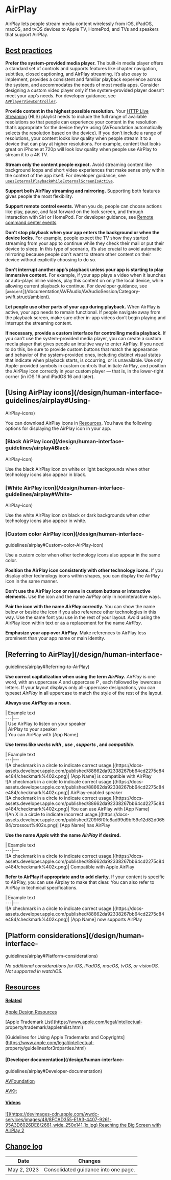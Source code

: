# AirPlay

AirPlay lets people stream media content wirelessly from iOS, iPadOS, macOS,
and tvOS devices to Apple TV, HomePod, and TVs and speakers that support
AirPlay.

## [Best practices](/design/human-interface-guidelines/airplay#Best-practices)

**Prefer the system-provided media player.** The built-in media player offers
a standard set of controls and supports features like chapter navigation,
subtitles, closed captioning, and AirPlay streaming. It’s also easy to
implement, provides a consistent and familiar playback experience across the
system, and accommodates the needs of most media apps. Consider designing a
custom video player only if the system-provided player doesn’t meet your app’s
needs. For developer guidance, see
[`AVPlayerViewController`](/documentation/AVKit/AVPlayerViewController).

**Provide content in the highest possible resolution.** Your [HTTP Live
Streaming](https://developer.apple.com/documentation/http-live-streaming)
(HLS) playlist needs to include the full range of available resolutions so
that people can experience your content in the resolution that’s appropriate
for the device they’re using (AVFoundation automatically selects the
resolution based on the device). If you don’t include a range of resolutions,
your content looks low quality when people stream it to a device that can play
at higher resolutions. For example, content that looks great on iPhone at 720p
will look low quality when people use AirPlay to stream it to a 4K TV.

**Stream only the content people expect.** Avoid streaming content like
background loops and short video experiences that make sense only within the
context of the app itself. For developer guidance, see
[`usesExternalPlaybackWhileExternalScreenIsActive`](/documentation/AVFoundation/AVPlayer/usesExternalPlaybackWhileExternalScreenIsActive).

**Support both AirPlay streaming and mirroring.** Supporting both features
gives people the most flexibility.

**Support remote control events.** When you do, people can choose actions like
play, pause, and fast forward on the lock screen, and through interaction with
Siri or HomePod. For developer guidance, see [Remote command center
events](/documentation/MediaPlayer/remote-command-center-events).

**Don’t stop playback when your app enters the background or when the device
locks.** For example, people expect the TV show they started streaming from
your app to continue while they check their mail or put their device to sleep.
In this type of scenario, it’s also crucial to avoid automatic mirroring
because people don’t want to stream other content on their device without
explicitly choosing to do so.

**Don’t interrupt another app’s playback unless your app is starting to play
immersive content.** For example, if your app plays a video when it launches
or auto-plays inline videos, play this content on only the local device, while
allowing current playback to continue. For developer guidance, see
[`ambient`](/documentation/AVFAudio/AVAudioSession/Category-
swift.struct/ambient).

**Let people use other parts of your app during playback.** When AirPlay is
active, your app needs to remain functional. If people navigate away from the
playback screen, make sure other in-app videos don’t begin playing and
interrupt the streaming content.

**If necessary, provide a custom interface for controlling media playback.**
If you can’t use the system-provided media player, you can create a custom
media player that gives people an intuitive way to enter AirPlay. If you need
to do this, be sure to provide custom buttons that match the appearance and
behavior of the system-provided ones, including distinct visual states that
indicate when playback starts, is occurring, or is unavailable. Use only
Apple-provided symbols in custom controls that initiate AirPlay, and position
the AirPlay icon correctly in your custom player — that is, in the lower-right
corner (in iOS 16 and iPadOS 16 and later).

## [Using AirPlay icons](/design/human-interface-guidelines/airplay#Using-
AirPlay-icons)

You can download AirPlay icons in
[Resources](https://developer.apple.com/design/resources/). You have the
following options for displaying the AirPlay icon in your app.

### [Black AirPlay icon](/design/human-interface-guidelines/airplay#Black-
AirPlay-icon)

Use the black AirPlay icon on white or light backgrounds when other technology
icons also appear in black.

### [White AirPlay icon](/design/human-interface-guidelines/airplay#White-
AirPlay-icon)

Use the white AirPlay icon on black or dark backgrounds when other technology
icons also appear in white.

### [Custom color AirPlay icon](/design/human-interface-
guidelines/airplay#Custom-color-AirPlay-icon)

Use a custom color when other technology icons also appear in the same color.

**Position the AirPlay icon consistently with other technology icons.** If you
display other technology icons within shapes, you can display the AirPlay icon
in the same manner.

**Don’t use the AirPlay icon or name in custom buttons or interactive
elements.** Use the icon and the name _AirPlay_ only in noninteractive ways.

**Pair the icon with the name _AirPlay_ correctly.** You can show the name
below or beside the icon if you also reference other technologies in this way.
Use the same font you use in the rest of your layout. Avoid using the AirPlay
icon within text or as a replacement for the name _AirPlay_.

**Emphasize your app over AirPlay.** Make references to AirPlay less prominent
than your app name or main identity.

## [Referring to AirPlay](/design/human-interface-
guidelines/airplay#Referring-to-AirPlay)

**Use correct capitalization when using the term _AirPlay_.** _AirPlay_ is one
word, with an uppercase _A_ and uppercase _P_ , each followed by lowercase
letters. If your layout displays only all-uppercase designations, you can
typeset _AirPlay_ in all uppercase to match the style of the rest of the
layout.

**Always use _AirPlay_ as a noun.**

| Example text  
---|---  
| Use AirPlay to listen on your speaker  
| AirPlay to your speaker  
| You can AirPlay with [App Name]  
  
**Use terms like _works with_ , _use_ , _supports_ , and _compatible_.**

| Example text  
---|---  
![A checkmark in a circle to indicate correct usage.](https://docs-
assets.developer.apple.com/published/88662da92338267bb64cd2275c84e484/checkmark%402x.png)|
[App Name] is compatible with AirPlay  
![A checkmark in a circle to indicate correct usage.](https://docs-
assets.developer.apple.com/published/88662da92338267bb64cd2275c84e484/checkmark%402x.png)|
AirPlay-enabled speaker  
![A checkmark in a circle to indicate correct usage.](https://docs-
assets.developer.apple.com/published/88662da92338267bb64cd2275c84e484/checkmark%402x.png)|
You can use AirPlay with [App Name]  
![An X in a circle to indicate incorrect usage.](https://docs-
assets.developer.apple.com/published/209f6f0fc8ad99d9bf59e12d82d06584/crossout%402x.png)|
[App Name] has AirPlay  
  
**Use the name _Apple_ with the name _AirPlay_ if desired.**

| Example text  
---|---  
![A checkmark in a circle to indicate correct usage.](https://docs-
assets.developer.apple.com/published/88662da92338267bb64cd2275c84e484/checkmark%402x.png)|
Compatible with Apple AirPlay  
  
**Refer to AirPlay if appropriate and to add clarity.** If your content is
specific to AirPlay, you can use Airplay to make that clear. You can also
refer to AirPlay in technical specifications.

| Example text  
---|---  
![A checkmark in a circle to indicate correct usage.](https://docs-
assets.developer.apple.com/published/88662da92338267bb64cd2275c84e484/checkmark%402x.png)|
[App Name] now supports AirPlay  
  
## [Platform considerations](/design/human-interface-
guidelines/airplay#Platform-considerations)

 _No additional considerations for iOS, iPadOS, macOS, tvOS, or visionOS. Not
supported in watchOS._

## [Resources](/design/human-interface-guidelines/airplay#Resources)

#### [Related](/design/human-interface-guidelines/airplay#Related)

[Apple Design Resources](https://developer.apple.com/design/resources/)

[Apple Trademark List](https://www.apple.com/legal/intellectual-
property/trademark/appletmlist.html)

[Guidelines for Using Apple Trademarks and
Copyrights](https://www.apple.com/legal/intellectual-
property/guidelinesfor3rdparties.html)

#### [Developer documentation](/design/human-interface-
guidelines/airplay#Developer-documentation)

[AVFoundation](/documentation/AVFoundation)

[AVKit](/documentation/AVKit)

#### [Videos](/design/human-interface-guidelines/airplay#Videos)

[![](https://devimages-cdn.apple.com/wwdc-
services/images/48/8FCAD355-E1A3-4407-9261-95A3D6026DE8/2661_wide_250x141_1x.jpg)
Reaching the Big Screen with AirPlay 2
](https://developer.apple.com/videos/play/wwdc2019/501)

## [Change log](/design/human-interface-guidelines/airplay#Change-log)

Date| Changes  
---|---  
May 2, 2023| Consolidated guidance into one page.

